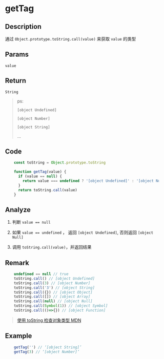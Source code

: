 # getTag

## Description
通过 `Object.prototype.toString.call(value)` 来获取 `value` 的类型

## Params
`value`

## Return
`String` 
> ps: 
> 
> `[object Undefined]`
> 
> `[object Number]`
> 
> `[object String]`
> 
> ...
> 

## Code
```js
    const toString = Object.prototype.toString
    
    function getTag(value) {
      if (value == null) {
        return value === undefined ? '[object Undefined]' : '[object Null]'
      }
      return toString.call(value)
    }
```

## Analyze

1. 判断 `value == null`
   
2. 如果 `value == undefined` ， 返回 `[object Undefined]`, 否则返回 `[object Null]`
3. 调用 `toString.call(value)`，并返回结果

## Remark

```js
    undefined == null // true
    toString.call() // [object Undefined]
    toString.call(3) // [object Number]
    toString.call('3') // [object String]
    toString.call({}) // [object Object]
    toString.call([]) // [object Array]
    toString.call(null) // [object Null]
    toString.call(Symbol(1)) // [object Symbol]
    toString.call(()=>{}) // [object Function]
```

> [使用 toString 检查对象类型 MDN](https://developer.mozilla.org/zh-CN/docs/Web/JavaScript/Reference/Global_Objects/Object/toString#%E4%BD%BF%E7%94%A8_tostring_%E6%A3%80%E6%B5%8B%E5%AF%B9%E8%B1%A1%E7%B1%BB%E5%9E%8B)


## Example

```js
    getTag('') // ‘[object String]’
    getTag(3) // ‘[object Number]’
```
